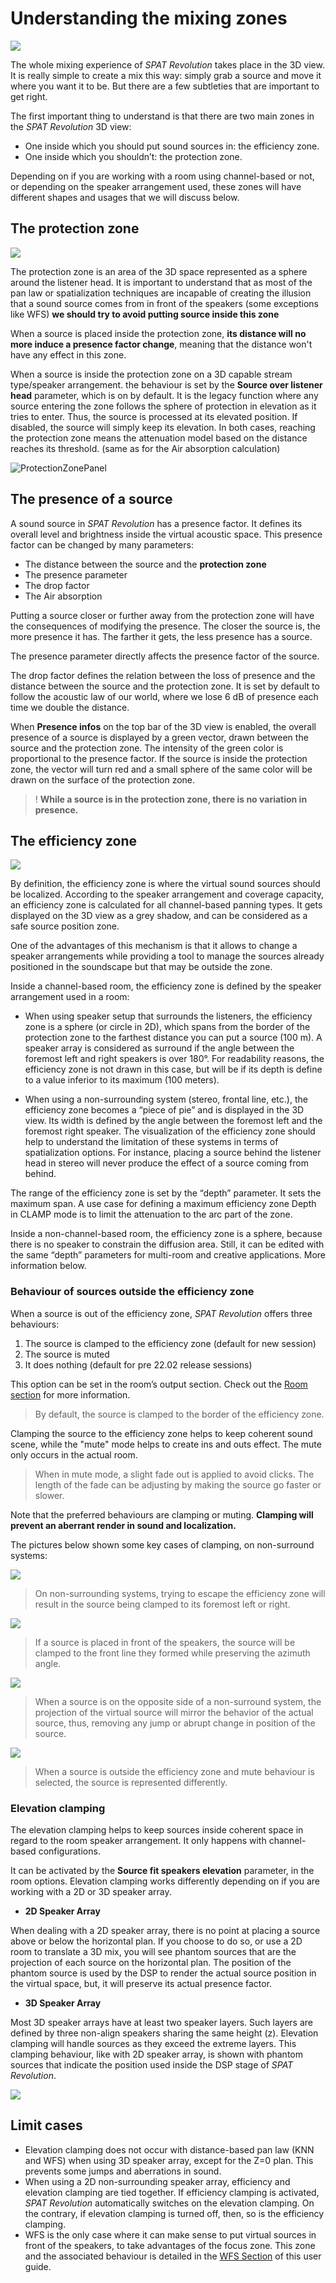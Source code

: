 # Understanding the mixing zones

![](https://media.githubusercontent.com/media/FLUX-SE/doc_images/main/SpatR/Room/3DView.png)


The whole mixing experience of _SPAT Revolution_ takes place in the 3D view. It is really simple to create a mix this way: simply grab a source and move it where you want it to be. But there are a few subtleties that are important to get right.

The first important thing to understand is that there are two main zones in the _SPAT Revolution_ 3D view:
+ One inside which you should put sound sources in: the efficiency zone.
+ One inside which you shouldn’t: the protection zone.

Depending on if you are working with a room using channel-based or not, or depending on the speaker arrangement used, these zones will have different shapes and usages that we will discuss below.

## The protection zone

![](https://media.githubusercontent.com/media/FLUX-SE/doc_images/main/SpatR/Room/ProtectionZone.png)

The protection zone is an area of the 3D space represented as a sphere around the listener head.
It is important to understand that as most of the pan law or spatialization techniques are incapable of creating the illusion that a sound source comes from in front of the speakers (some exceptions like WFS) **we should try to avoid putting source inside this zone**

When a source is placed inside the protection zone, **its distance will no more induce a presence factor change**, meaning that the distance won't have any effect in this zone.

When a source is inside the protection zone on a 3D capable stream type/speaker arrangement. the behaviour is set by the **Source over listener head** parameter, which is on by default. It is the legacy function where any source entering the zone follows the sphere of protection in elevation as it tries to enter. Thus, the source is processed at its elevated position. If disabled, the source will simply keep its elevation. In both cases, reaching the protection zone means the attenuation model based on the distance reaches its threshold. (same as for the Air absorption calculation)

![ProtectionZonePanel]( https://media.githubusercontent.com/media/FLUX-SE/doc_images/main/SpatR//Room/OutputProtectionZonePanel.png)


## The presence of a source

A sound source in _SPAT Revolution_ has a presence factor. It defines its overall level and brightness inside the virtual acoustic space. This presence factor can be changed by many parameters:

- The distance between the source and the **protection zone**
- The presence parameter
- The drop factor
- The Air absorption

Putting a source closer or further away from the protection zone will have the consequences of modifying the presence. The closer the source is, the more presence it has. The farther it gets, the less presence has a source.

The presence parameter directly affects the presence factor of the source.

The drop factor defines the relation between the loss of presence and the distance between the source and the protection zone. It is set by default to follow the acoustic law of our world, where we lose 6 dB of presence each time we double the distance.

When **Presence infos** on the top bar of the 3D view is enabled, the overall presence of a source is displayed by a green vector, drawn between the source and the protection zone. The intensity of the green color is proportional to the presence factor. If the source is inside the protection zone, the vector will turn red and a small sphere of the same color will be drawn on the surface of the protection zone.


>! **While a source is in the protection zone, there is no variation in presence.**


## The efficiency zone

![]( https://media.githubusercontent.com/media/FLUX-SE/doc_images/main/SpatR//Room/3DViewEfficiencyZone.png)

<!--TO BE COMPLETED-->
By definition, the efficiency zone is where the virtual sound sources should be localized.
According to the speaker arrangement and coverage capacity, an efficiency zone is calculated for all channel-based panning types. It gets displayed on the 3D view as a grey shadow, and can be considered as a safe source position zone.

One of the advantages of this mechanism is that it allows to change a speaker arrangements while providing a tool to manage the sources already positioned in the soundscape but that may be outside the zone.

Inside a channel-based room, the efficiency zone is defined by the speaker arrangement used in a room:
+ When using speaker setup that surrounds the listeners, the efficiency zone is a sphere (or circle in 2D), which spans from the border of the protection zone to the farthest distance you can put a source (100 m). A speaker array is considered as surround if the angle between the foremost left and right speakers is over 180°. For readability reasons, the efficiency zone is not drawn in this case, but will be if its depth is define to a value inferior to its maximum (100 meters).

+ When using a non-surrounding system (stereo, frontal line, etc.), the efficiency zone becomes a “piece of pie” and is displayed in the 3D view. Its width is defined by the angle between the foremost left and the foremost right speaker. The visualization of the efficiency zone should help to understand the limitation of these systems in terms of spatialization options. For instance, placing a source behind the listener head in stereo will never produce the effect of a source coming from behind.

The range of the efficiency zone is set by the “depth” parameter. It sets the maximum span. A use case for defining a maximum efficiency zone Depth in CLAMP mode is to limit the attenuation to the arc part of the zone.

Inside a non-channel-based room, the efficiency zone is a sphere, because there is no speaker to constrain the diffusion area. Still, it can be edited with the same “depth” parameters for multi-room and creative applications. More information below.

### Behaviour of sources outside the efficiency zone

When a source is out of the efficiency zone, _SPAT Revolution_ offers three behaviours:
1. The source is clamped to the efficiency zone (default for new session)
2. The source is muted
3. It does nothing (default for pre 22.02 release sessions)

This option can be set in the room’s output section. Check out the [Room section](Spat_Environment_Room.md) for more information.

> By default, the source is clamped to the border of the efficiency zone.

Clamping the source to the efficiency zone helps to keep coherent sound scene, while the "mute" mode helps to create ins and outs effect. The mute only occurs in the actual room.

> When in mute mode, a slight fade out is applied to avoid clicks. The length of the fade can be adjusting by making the source go faster or slower.

Note that the preferred behaviours are clamping or muting. **Clamping will prevent an aberrant render in sound and localization.**

The pictures below shown some key cases of clamping, on non-surround systems:

![]( https://media.githubusercontent.com/media/FLUX-SE/doc_images/main/SpatR//Room/3DViewAzimClamping.png)

> On non-surrounding systems, trying to escape the efficiency zone will result in the source being clamped to its foremost left or right.

![]( https://media.githubusercontent.com/media/FLUX-SE/doc_images/main/SpatR//Room/3DViewFrontClamping.png)

> If a source is placed in front of the speakers, the source will be clamped to the front line they formed while preserving the azimuth angle.

![]( https://media.githubusercontent.com/media/FLUX-SE/doc_images/main/SpatR//Room/3DViewMirrorClamping.png)

> When a source is on the opposite side of a non-surround system, the projection of the virtual source will mirror the behavior of the actual source, thus, removing any jump or abrupt change in position of the source.

![]( https://media.githubusercontent.com/media/FLUX-SE/doc_images/main/SpatR//Room/3DViewMuteSource.png)

> When a source is outside the efficiency zone and mute behaviour is selected, the source is represented differently.

### Elevation clamping

The elevation clamping helps to keep sources inside coherent space in regard to the room speaker arrangement. It only happens with channel-based configurations.

It can be activated by the **Source fit speakers elevation** parameter, in the room options. Elevation clamping works differently depending on if you are working with a 2D or 3D speaker array.

+ **2D Speaker Array**

When dealing with a 2D speaker array, there is no point at placing a source above or below the horizontal plan. If you choose to do so, or use a 2D room to translate a 3D mix, you will see phantom sources that are the projection of each source on the horizontal plan. The position of the phantom source is used by the DSP to render the actual source position in the virtual space, but, it will preserve its actual presence factor.

+ **3D Speaker Array**

Most 3D speaker arrays have at least two speaker layers. Such layers are defined by three non-align speakers sharing the same height (z). Elevation clamping will handle sources as they exceed the extreme layers. This clamping behaviour, like with 2D speaker array, is shown with phantom sources that indicate the position used inside the DSP stage of _SPAT Revolution_.

![]( https://media.githubusercontent.com/media/FLUX-SE/doc_images/main/SpatR//Room/3DViewHeightClamping.png)

## Limit cases

+ Elevation clamping does not occur with distance-based pan law (KNN and WFS) when using 3D speaker array, except for the Z=0 plan. This prevents some jumps and aberrations in sound.
+ When using a 2D non-surrounding speaker array, efficiency and elevation clamping are tied together. If efficiency clamping is activated, _SPAT Revolution_ automatically switches on the elevation clamping. On the contrary, if elevation clamping is turned off, then, so is the efficiency clamping.
+ WFS is the only case where it can make sense to put virtual sources in front of the speakers, to take advantages of the focus zone. This zone and the associated behaviour is detailed in the  [WFS Section](Spatialisation_Technology_WFS.md) of this user guide.
